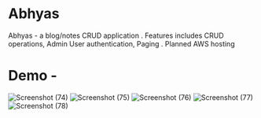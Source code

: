 # Abhyas
Abhyas - a blog/notes CRUD application . 
Features includes CRUD operations, Admin User authentication, Paging . Planned AWS hosting
# Demo -
![Screenshot (74)](https://github.com/SAIKIRAN-RAO/Abhyas/assets/115299244/524a59af-3f54-43eb-8f7b-f8120544f334)
![Screenshot (75)](https://github.com/SAIKIRAN-RAO/Abhyas/assets/115299244/66cfd287-6ede-4c6b-9cb8-eec7b1d7151f)
![Screenshot (76)](https://github.com/SAIKIRAN-RAO/Abhyas/assets/115299244/a25d4591-d16b-4ea9-a527-97ac1fe23489)
![Screenshot (77)](https://github.com/SAIKIRAN-RAO/Abhyas/assets/115299244/5ae63765-3d7d-4311-a2ce-6016b66a942e)
![Screenshot (78)](https://github.com/SAIKIRAN-RAO/Abhyas/assets/115299244/44549234-1979-4f63-b25d-83a6969c868f)



